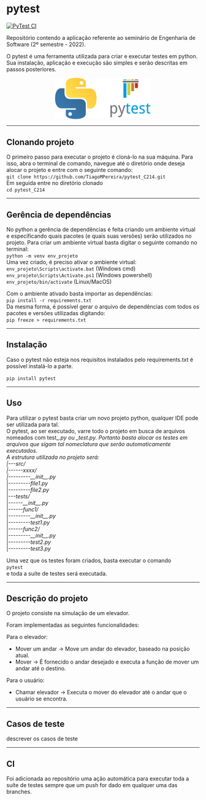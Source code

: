 # pytest

[![PyTest CI](https://github.com/TiagoMPereira/pytest_C214/actions/workflows/CI_tests.yml/badge.svg)](https://github.com/TiagoMPereira/pytest_C214/actions/workflows/CI_tests.yml)

Repositório contendo a aplicação referente ao seminário de Engenharia de Software (2º semestre - 2022).

O pytest é uma ferramenta utilizada para criar e executar testes em python. Sua instalação, aplicação e execução são simples e serão descritas em passos posteriores.

<div align='center'>
<img src='img/pytest_img.png' width=250px></img>
</div>

---
## Clonando projeto
O primeiro passo para executar o projeto é cloná-lo na sua máquina. Para isso, abra o terminal de comando, navegue até o diretório onde deseja alocar o projeto e entre com o seguinte comando:  
```git clone https://github.com/TiagoMPereira/pytest_C214.git```  
Em seguida entre no diretório clonado  
```cd pytest_C214```  

---
## Gerência de dependências
No python a gerência de dependências é feita criando um ambiente virtual e especificando quais pacotes (e quais suas versões) serão utilizados no projeto. Para criar um ambiente virtual basta digitar o seguinte comando no terminal:  
```python -m venv env_projeto```  
Uma vez criado, é preciso ativar o ambiente virtual:  
```env_projeto\Scripts\activate.bat``` (Windows cmd)  
```env_projeto\Scripts\Activate.ps1``` (Windows powershell)  
```env_projeto/bin/activate``` (Linux/MacOS)  

Com o ambiente ativado basta importar as dependências:  
```pip install -r requirements.txt```  
Da mesma forma, é possível gerar o arquivo de dependências com todos os pacotes e versões utilizadas digitando:  
```pip freeze > requirements.txt```  

---
## Instalação
Caso o pytest não esteja nos requisitos instalados pelo requirements.txt é possível instalá-lo a parte.  

```pip install pytest```  


---
## Uso

Para utilizar o pytest basta criar um novo projeto python, qualquer IDE pode ser utilizada para tal.  
O pytest, ao ser executado, varre todo o projeto em busca de arquivos nomeados com test_*.py ou *_test.py. Portanto basta alocar os testes em arquivos que sigam tal nomeclatura que serão automaticamente executados.  
A estrutura utilizada no projeto será:  
|---*src/*  
|------*xxxx/*  
|---------*\_\_init\_\_.py*  
|---------*file1.py*  
|---------*file2.py*  
|---*tests/*  
|------*\_\_init\_\_.py*  
|------*func1/*  
|---------*\_\_init\_\_.py*  
|---------*test1.py*   
|------*func2/*  
|---------*\_\_init\_\_.py*  
|---------*test2.py*  
|---------*test3.py*  

Uma vez que os testes foram criados, basta executar o comando  
```pytest```  
e toda a suíte de testes será executada.

--- 
## Descrição do projeto
O projeto consiste na simulação de um elevador.

Foram implementadas as seguintes funcionalidades:

Para o elevador:
- Mover um andar -> Move um andar do elevador, baseado na posição atual.
- Mover -> É fornecido o andar desejado e executa a função de mover um andar até o destino.

Para o usuário:
- Chamar elevador -> Executa o mover do elevador até o andar que o usuário se encontra.

---
## Casos de teste
descrever os casos de teste

---
## CI
Foi adicionada ao repositório uma ação automática para executar toda a suíte de testes sempre que um push for dado em qualquer uma das branches.